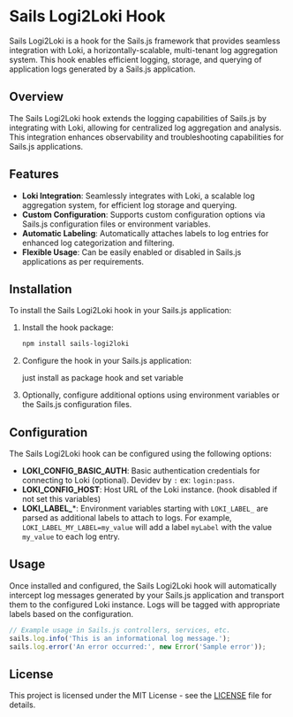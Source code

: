 # Sails Logi2Loki Hook

Sails Logi2Loki is a hook for the Sails.js framework that provides seamless integration with Loki, a horizontally-scalable, multi-tenant log aggregation system. This hook enables efficient logging, storage, and querying of application logs generated by a Sails.js application.

## Overview

The Sails Logi2Loki hook extends the logging capabilities of Sails.js by integrating with Loki, allowing for centralized log aggregation and analysis. This integration enhances observability and troubleshooting capabilities for Sails.js applications.

## Features

- **Loki Integration**: Seamlessly integrates with Loki, a scalable log aggregation system, for efficient log storage and querying.
- **Custom Configuration**: Supports custom configuration options via Sails.js configuration files or environment variables.
- **Automatic Labeling**: Automatically attaches labels to log entries for enhanced log categorization and filtering.
- **Flexible Usage**: Can be easily enabled or disabled in Sails.js applications as per requirements.

## Installation

To install the Sails Logi2Loki hook in your Sails.js application:

1. Install the hook package:

   ```bash
   npm install sails-logi2loki
   ```

2. Configure the hook in your Sails.js application:

   just install as package hook and set variable

3. Optionally, configure additional options using environment variables or the Sails.js configuration files.

## Configuration

The Sails Logi2Loki hook can be configured using the following options:

- **LOKI_CONFIG_BASIC_AUTH**: Basic authentication credentials for connecting to Loki (optional). Devidev by `:` ex: `login:pass`.
- **LOKI_CONFIG_HOST**: Host URL of the Loki instance. (hook disabled if not set this variables)
- **LOKI_LABEL_***: Environment variables starting with `LOKI_LABEL_` are parsed as additional labels to attach to logs. For example, `LOKI_LABEL_MY_LABEL=my_value` will add a label `myLabel` with the value `my_value` to each log entry.

## Usage

Once installed and configured, the Sails Logi2Loki hook will automatically intercept log messages generated by your Sails.js application and transport them to the configured Loki instance. Logs will be tagged with appropriate labels based on the configuration.

```javascript
// Example usage in Sails.js controllers, services, etc.
sails.log.info('This is an informational log message.');
sails.log.error('An error occurred:', new Error('Sample error'));
```

## License

This project is licensed under the MIT License - see the [LICENSE](LICENSE) file for details.